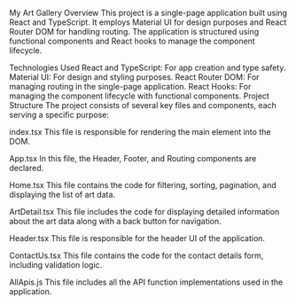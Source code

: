 My Art Gallery
Overview
This project is a single-page application built using React and TypeScript. It employs Material UI for design purposes and React Router DOM for handling routing. The application is structured using functional components and React hooks to manage the component lifecycle.

Technologies Used
React and TypeScript: For app creation and type safety.
Material UI: For design and styling purposes.
React Router DOM: For managing routing in the single-page application.
React Hooks: For managing the component lifecycle with functional components.
Project Structure
The project consists of several key files and components, each serving a specific purpose:

index.tsx
This file is responsible for rendering the main element into the DOM.

App.tsx
In this file, the Header, Footer, and Routing components are declared.

Home.tsx
This file contains the code for filtering, sorting, pagination, and displaying the list of art data.

ArtDetail.tsx
This file includes the code for displaying detailed information about the art data along with a back button for navigation.

Header.tsx
This file is responsible for the header UI of the application.

ContactUs.tsx
This file contains the code for the contact details form, including validation logic.

AllApis.js
This file includes all the API function implementations used in the application.